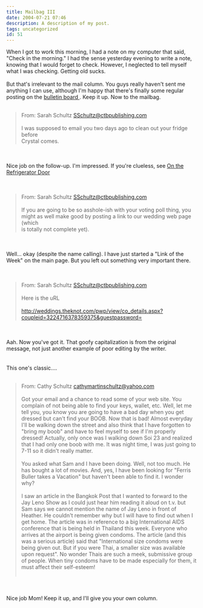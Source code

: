 ```yaml
---
title: Mailbag III
date: 2004-07-21 07:46
description: A description of my post.
tags: uncategorized
id: 51
---
```

When I got to work this morning, I had a note on my computer that said, "Check in the morning."  I had the sense yesterday evening to write a note, knowing that I would forget to check.  However, I neglected to tell myself what I was checking.  Getting old sucks.<br />
<br />
But that's irrelevant to the mail column.  You guys really haven't sent me anything I can use, although I'm happy that there's finally some regular posting on the <a class="mainbox" href="http://theskinnyonbenny.com/stl-web/bulletin/bb/index.php" target="_blank">bulletin board </a>.  Keep it up.  Now to the mailbag.
<span class="spanEndPreview">&nbsp;</span><br /><br /><BLOCKQUOTE>From: Sarah Schultz <A HREF="mailto:SSchultz@ctbpublishing.com" class="mainbox">SSchultz@ctbpublishing.com</A><br />
<br />
I was supposed to email you two days ago to clean out your fridge before<br />
Crystal comes.</BLOCKQUOTE><br />
<br />
Nice job on the follow-up.  I'm impressed.  If you're clueless, see <A HREF="http://www.theskinnyonbenny.com/blog/archives/00000028.html" class="mainbox">On the Refrigerator Door</A><br />
<br />
<br />
<BLOCKQUOTE>From: Sarah Schultz <A HREF="mailto:SSchultz@ctbpublishing.com" class="mainbox">SSchultz@ctbpublishing.com</A><br />
<br />
If you are going to be so asshole-ish with your voting poll thing, you<br />
might as well make good by posting a link to our wedding web page (which<br />
is totally not complete yet).</BLOCKQUOTE><br />
<br />
Well... okay (despite the name calling).  I have just started a "Link of the Week" on the main page.  But you left out something very important there.<br />
<br />
<br />
<blockquote>From: Sarah Schultz <A HREF="mailto:SSchultz@ctbpublishing.com" class="mainbox">SSchultz@ctbpublishing.com</A><br />
<br />
Here is the uRL<br />
<br />
<a href="http://weddings.theknot.com/pwp/view/co_details.aspx?coupleid=3224716378359375&guestpassword=" target="_blank" class = "mainbox">http://weddings.theknot.com/pwp/view/co_details.aspx?coupleid=3224716378359375&guestpassword=</a></blockquote><br />
<br />
Aah.  Now you've got it.  That goofy capitalization is from the original message, not just another example of poor editing by the writer.<br />
<br />
<br />
This one's classic....<br />
<br />
<blockquote>From: Cathy Schultz <A HREF="mailto:cathymartinschultz@yahoo.com" class="mainbox">cathymartinschultz@yahoo.com</A><br />
<br />
Got your email and a chance to read some of your web site. You complain of not being able to find your keys, wallet, etc. Well, let me tell you, you know you are going to have a bad day when you get dressed but can't find your BOOB. Now that is bad! Almost everyday I'll be walking down the street and also think that I have forgotten to "bring my boob" and have to feel myself to see if I'm properly dressed! Actually, only once was I walking down Soi 23 and realized that I had only one boob with me. It was night time, I was just going to 7-11 so it didn't really matter.<br />
<br />
You asked what Sam and I have been doing. Well, not too much. He has bought a lot of movies. And, yes, I have been looking for "Ferris Buller takes a Vacation" but haven't been able to find it. I wonder why?<br />
<br />
I saw an article in the Bangkok Post that I wanted to forward to the Jay Leno Show as I could just hear him reading it aloud on t.v. but Sam says we cannot mention the name of Jay Leno in front of Heather. He couldn't remember why but I will have to find out when I get home. The article was in reference to a big International AIDS conference that is being held in Thailand this week. Everyone who arrives at the airport is being given condoms. The article (and this was a serious article) said that "International size condoms were being given out. But if you were Thai, a smaller size was available upon request". No wonder Thais are such a meek, submissive group of people. When tiny condoms have to be made especially for them, it must affect their self-esteem!<br />
<br />
</blockquote><br />
<br />
Nice job Mom!  Keep it up, and I'll give you your own column.
